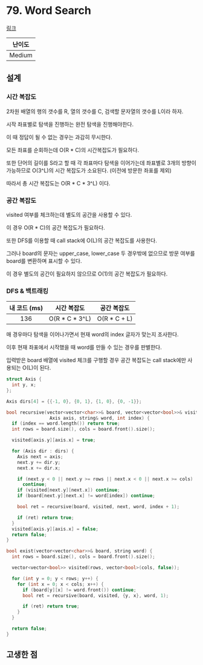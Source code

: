# 79. Word Search

[링크](https://leetcode.com/problems/word-search/)

| 난이도 |
| :----: |
| Medium |

## 설계

### 시간 복잡도

2차원 배열의 행의 갯수를 R, 열의 갯수를 C, 검색할 문자열의 갯수를 L이라 하자.

시작 좌표별로 탐색을 진행하는 완전 탐색을 진행해야한다.

이 때 정답이 될 수 없는 경우는 과감히 무시한다.

모든 좌표를 순회하는데 O(R \* C)의 시간복잡도가 필요하다.

또한 단어의 길이를 S라고 할 때 각 좌표마다 탐색을 이어가는데 좌표별로 3개의 방향이 가능하므로 O(3^L)의 시간 복잡도가 소요된다. (이전에 방문한 좌표를 제외)

따라서 총 시간 복잡도는 O(R \* C \* 3^L) 이다.

### 공간 복잡도

visited 여부를 체크하는데 별도의 공간을 사용할 수 있다.

이 경우 O(R \* C)의 공간 복잡도가 필요하다.

또한 DFS를 이용할 때 call stack에 O(L)의 공간 복잡도를 사용한다.

그러나 board의 문자는 upper_case, lower_case 두 경우밖에 없으므로 방문 여부를 board를 변환하며 표시할 수 있다.

이 경우 별도의 공간이 필요하지 않으므로 O(1)의 공간 복잡도가 필요하다.

### DFS & 백트래킹

| 내 코드 (ms) |   시간 복잡도    |  공간 복잡도  |
| :----------: | :--------------: | :-----------: |
|     136      | O(R \* C \* 3^L) | O(R \* C + L) |

매 경우마다 탐색을 이어나가면서 현재 word의 index 글자가 맞는지 조사한다.

이후 현재 좌표에서 시작했을 때 word를 만들 수 있는 경우를 판별한다.

입력받은 board 배열에 visited 체크를 구행할 경우 공간 복잡도는 call stack에만 사용되는 O(L)이 된다.

```cpp
struct Axis {
  int y, x;
};

Axis dirs[4] = {{-1, 0}, {0, 1}, {1, 0}, {0, -1}};

bool recursive(vector<vector<char>>& board, vector<vector<bool>>& visited,
                Axis axis, string& word, int index) {
  if (index == word.length()) return true;
  int rows = board.size(), cols = board.front().size();

  visited[axis.y][axis.x] = true;

  for (Axis dir : dirs) {
    Axis next = axis;
    next.y += dir.y;
    next.x += dir.x;

    if (next.y < 0 || next.y >= rows || next.x < 0 || next.x >= cols)
      continue;
    if (visited[next.y][next.x]) continue;
    if (board[next.y][next.x] != word[index]) continue;

    bool ret = recursive(board, visited, next, word, index + 1);

    if (ret) return true;
  }
  visited[axis.y][axis.x] = false;
  return false;
}

bool exist(vector<vector<char>>& board, string word) {
  int rows = board.size(), cols = board.front().size();

  vector<vector<bool>> visited(rows, vector<bool>(cols, false));

  for (int y = 0; y < rows; y++) {
    for (int x = 0; x < cols; x++) {
      if (board[y][x] != word.front()) continue;
      bool ret = recursive(board, visited, {y, x}, word, 1);

      if (ret) return true;
    }
  }

  return false;
}
```

## 고생한 점
